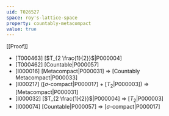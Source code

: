 ```yaml
---
uid: T026527
space: roy's-lattice-space
property: countably-metacompact
value: true
---
```

[[Proof]]

* [T000463] [$T_{2 \frac{1}{2}}$|P000004]
* [T000462] [Countable|P000057]
* [I000016] [Metacompact|P000031] => [Countably Metacompact|P000033]
* [I000217] ([$\sigma$-compact|P000017] + [$T_2$|P000003]) => [Metacompact|P000031]
* [I000032] [$T_{2 \frac{1}{2}}$|P000004] => [$T_2$|P000003]
* [I000074] [Countable|P000057] => [$\sigma$-compact|P000017]

